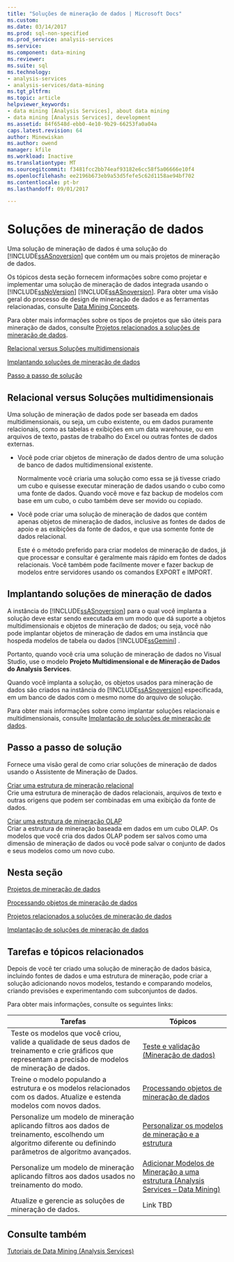 ```yaml
---
title: "Soluções de mineração de dados | Microsoft Docs"
ms.custom: 
ms.date: 03/14/2017
ms.prod: sql-non-specified
ms.prod_service: analysis-services
ms.service: 
ms.component: data-mining
ms.reviewer: 
ms.suite: sql
ms.technology:
- analysis-services
- analysis-services/data-mining
ms.tgt_pltfrm: 
ms.topic: article
helpviewer_keywords:
- data mining [Analysis Services], about data mining
- data mining [Analysis Services], development
ms.assetid: 84f6548d-ebb0-4e10-9b29-66253fa0a04a
caps.latest.revision: 64
author: Minewiskan
ms.author: owend
manager: kfile
ms.workload: Inactive
ms.translationtype: MT
ms.sourcegitcommit: f3481fcc2bb74eaf93182e6cc58f5a06666e10f4
ms.openlocfilehash: ee2196b673eb9a53d5fefe5c62d1158ae94bf702
ms.contentlocale: pt-br
ms.lasthandoff: 09/01/2017

---
```

# <a name="data-mining-solutions"></a>Soluções de mineração de dados
  Uma solução de mineração de dados é uma solução do [!INCLUDE[ssASnoversion](../../includes/ssasnoversion-md.md)] que contém um ou mais projetos de mineração de dados.  
  
 Os tópicos desta seção fornecem informações sobre como projetar e implementar uma solução de mineração de dados integrada usando o [!INCLUDE[ssNoVersion](../../includes/ssnoversion-md.md)] [!INCLUDE[ssASnoversion](../../includes/ssasnoversion-md.md)]. Para obter uma visão geral do processo de design de mineração de dados e as ferramentas relacionadas, consulte [Data Mining Concepts](../../analysis-services/data-mining/data-mining-concepts.md).  
  
 Para obter mais informações sobre os tipos de projetos que são úteis para mineração de dados, consulte [Projetos relacionados a soluções de mineração de dados](../../analysis-services/data-mining/related-projects-for-data-mining-solutions.md).  
  
 [Relacional versus Soluções multidimensionais](#bkmk_RelMD)  
  
 [Implantando soluções de mineração de dados](#bkmk_Deploy)  
  
 [Passo a passo de solução](#bkmk_Walkthru)  
  
##  <a name="bkmk_RelMD"></a>Relacional versus Soluções multidimensionais  
 Uma solução de mineração de dados pode ser baseada em dados multidimensionais, ou seja, um cubo existente, ou em dados puramente relacionais, como as tabelas e exibições em um data warehouse, ou em arquivos de texto, pastas de trabalho do Excel ou outras fontes de dados externas.  
  
-   Você pode criar objetos de mineração de dados dentro de uma solução de banco de dados multidimensional existente.  
  
     Normalmente você criaria uma solução como essa se já tivesse criado um cubo e quisesse executar mineração de dados usando o cubo como uma fonte de dados. Quando você move e faz backup de modelos com base em um cubo, o cubo também deve ser movido ou copiado.  
  
-   Você pode criar uma solução de mineração de dados que contém apenas objetos de mineração de dados, inclusive as fontes de dados de apoio e as exibições da fonte de dados, e que usa somente fonte de dados relacional.  
  
     Este é o método preferido para criar modelos de mineração de dados, já que processar e consultar é geralmente mais rápido em fontes de dados relacionais. Você também pode facilmente mover e fazer backup de modelos entre servidores usando os comandos EXPORT e IMPORT.  
  
##  <a name="bkmk_Deploy"></a> Implantando soluções de mineração de dados  
 A instância do [!INCLUDE[ssASnoversion](../../includes/ssasnoversion-md.md)] para o qual você implanta a solução deve estar sendo executada em um modo que dá suporte a objetos multidimensionais e objetos de mineração de dados; ou seja, você não pode implantar objetos de mineração de dados em uma instância que hospeda modelos de tabela ou dados [!INCLUDE[ssGemini](../../includes/ssgemini-md.md)] .  
  
 Portanto, quando você cria uma solução de mineração de dados no Visual Studio, use o modelo **Projeto Multidimensional e de Mineração de Dados do Analysis Services**.  
  
 Quando você implanta a solução, os objetos usados para mineração de dados são criados na instância do [!INCLUDE[ssASnoversion](../../includes/ssasnoversion-md.md)] especificada, em um banco de dados com o mesmo nome do arquivo de solução.  
  
 Para obter mais informações sobre como implantar soluções relacionais e multidimensionais, consulte [Implantação de soluções de mineração de dados](../../analysis-services/data-mining/deployment-of-data-mining-solutions.md).  
  
##  <a name="bkmk_Walkthru"></a> Passo a passo de solução  
 Fornece uma visão geral de como criar soluções de mineração de dados usando o Assistente de Mineração de Dados.  
  
 [Criar uma estrutura de mineração relacional](../../analysis-services/data-mining/create-a-relational-mining-structure.md)  
 Crie uma estrutura de mineração de dados relacionais, arquivos de texto e outras origens que podem ser combinadas em uma exibição da fonte de dados.  
  
 [Criar uma estrutura de mineração OLAP](../../analysis-services/data-mining/create-an-olap-mining-structure.md)  
 Criar a estrutura de mineração baseada em dados em um cubo OLAP. Os modelos que você cria dos dados OLAP podem ser salvos como uma dimensão de mineração de dados ou você pode salvar o conjunto de dados e seus modelos como um novo cubo.  
  
## <a name="in-this-section"></a>Nesta seção  
 [Projetos de mineração de dados](../../analysis-services/data-mining/data-mining-projects.md)  
  
 [Processando objetos de mineração de dados](../../analysis-services/data-mining/processing-data-mining-objects.md)  
  
 [Projetos relacionados a soluções de mineração de dados](../../analysis-services/data-mining/related-projects-for-data-mining-solutions.md)  
  
 [Implantação de soluções de mineração de dados](../../analysis-services/data-mining/deployment-of-data-mining-solutions.md)  
  
## <a name="related-tasks-and-topics"></a>Tarefas e tópicos relacionados  
 Depois de você ter criado uma solução de mineração de dados básica, incluindo fontes de dados e uma estrutura de mineração, pode criar a solução adicionando novos modelos, testando e comparando modelos, criando previsões e experimentando com subconjuntos de dados.  
  
 Para obter mais informações, consulte os seguintes links:  
  
|Tarefas|Tópicos|  
|-----------|------------|  
|Teste os modelos que você criou, valide a qualidade de seus dados de treinamento e crie gráficos que representam a precisão de modelos de mineração de dados.|[Teste e validação &#40;Mineração de dados&#41;](../../analysis-services/data-mining/testing-and-validation-data-mining.md)|  
|Treine o modelo populando a estrutura e os modelos relacionados com os dados. Atualize e estenda modelos com novos dados.|[Processando objetos de mineração de dados](../../analysis-services/data-mining/processing-data-mining-objects.md)|  
|Personalize um modelo de mineração aplicando filtros aos dados de treinamento, escolhendo um algoritmo diferente ou definindo parâmetros de algoritmo avançados.|[Personalizar os modelos de mineração e a estrutura](../../analysis-services/data-mining/customize-mining-models-and-structure.md)|  
|Personalize um modelo de mineração aplicando filtros aos dados usados no treinamento do modo.|[Adicionar Modelos de Mineração a uma estrutura &#40;Analysis Services – Data Mining&#41;](../../analysis-services/data-mining/add-mining-models-to-a-structure-analysis-services-data-mining.md)|  
|Atualize e gerencie as soluções de mineração de dados.|Link TBD|  
  
## <a name="see-also"></a>Consulte também  
 [Tutoriais de Data Mining &#40;Analysis Services&#41;](../../analysis-services/data-mining-tutorials-analysis-services.md)  
  
  

